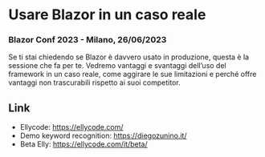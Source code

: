 # Usare Blazor in un caso reale
### Blazor Conf 2023 - Milano, 26/06/2023

Se ti stai chiedendo se Blazor è davvero usato in produzione, questa è la sessione che fa per te. Vedremo vantaggi e svantaggi dell’uso del framework in un caso reale, come aggirare le sue limitazioni e perché offre vantaggi non trascurabili rispetto ai suoi competitor.

## Link

- Ellycode: https://ellycode.com/
- Demo keyword recognition: https://diegozunino.it/
- Beta Elly: https://ellycode.com/it/beta/
